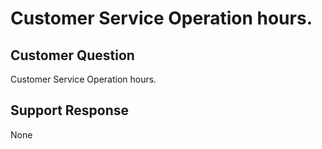 # Customer Service Operation hours.

## Customer Question

Customer Service Operation hours.

## Support Response

None
